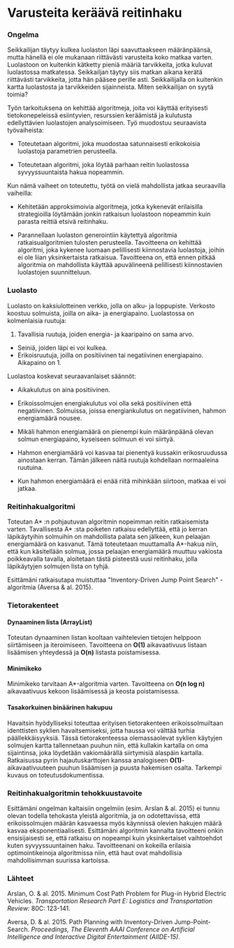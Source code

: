 # Varusteita keräävä reitinhaku

### Ongelma

Seikkailijan täytyy kulkea luolaston läpi saavuttaakseen määränpäänsä, mutta hänellä ei ole mukanaan riittävästi varusteita koko matkaa varten. Luolastoon on kuitenkin kätketty pieniä määriä tarvikkeita, jotka kuluvat luolastossa matkatessa. Seikkailjan täytyy siis matkan aikana kerätä riittävästi tarvikkeita, jotta hän pääsee perille asti. Seikkailijalla on kuitenkin kartta luolastosta ja tarvikkeiden sijainneista. Miten seikkailijan on syytä toimia? 

Työn tarkoituksena on kehittää algoritmeja, joita voi käyttää erityisesti tietokonepeleissä esiintyvien, resurssien keräämistä ja kulutusta edellyttävien luolastojen analysoimiseen. Työ muodostuu seuraavista työvaiheista:

* Toteutetaan algoritmi, joka muodostaa satunnaisesti erikokoisia luolastoja parametrien perusteella.

* Toteutetaan algoritmi, joka löytää parhaan reitin luolastossa syvyyssuuntaista hakua nopeammin. 

Kun nämä vaiheet on toteutettu, työtä on vielä mahdollista jatkaa seuraavilla vaiheilla:

* Kehitetään approksimoivia algoritmeja, jotka kykenevät erilaisilla strategioilla löytämään jonkin ratkaisun luolastoon nopeammin kuin parasta reittiä etsivä reitinhaku. 

* Parannellaan luolaston generointiin käytettyä algoritmia ratkaisualgoritmien tulosten perusteella. Tavoitteena on kehittää algoritmi, joka kykenee luomaan pelillisesti kiinnostavia luolastoja, joihin ei ole liian yksinkertaista ratkaisua. Tavoitteena on, että ennen pitkää algoritmia on mahdollista käyttää apuvälineenä pelillisesti kiinnostavien luolastojen suunnitteluun.


### Luolasto

Luolasto on kaksiulotteinen verkko, jolla on alku- ja loppupiste. Verkosto koostuu solmuista, joilla on aika- ja energiapaino. Luolastossa on kolmenlaisia ruutuja:

1. Tavallisia ruutuja, joiden energia- ja kaaripaino on sama arvo.
* Seiniä, joiden läpi ei voi kulkea.
* Erikoisruutuja, joilla on positiivinen tai negatiivinen energiapaino. Aikapaino on 1. 

Luolastoa koskevat seuraavanlaiset säännöt:

* Aikakulutus on aina positiivinen.

* Erikoissolmujen energiakulutus voi olla sekä positiivinen että negatiivinen. Solmuissa, joissa energiankulutus on negatiivinen, hahmon energiamäärä nousee.

* Mikäli hahmon energiamäärä on pienempi kuin määränpäänä olevan solmun energiapaino, kyseiseen solmuun ei voi siirtyä. 

* Hahmon energiamäärä voi kasvaa tai pienentyä kussakin erikosruudussa ainostaan kerran. Tämän jälkeen näitä ruutuja kohdellaan normaaleina ruutuina.

* Kun hahmon energiamäärä ei enää riitä mihinkään siirtoon, matkaa ei voi jatkaa.


### Reitinhakualgoritmi

Toteutan A* :n pohjautuvan algoritmin nopeimman reitin ratkaisemista varten. Tavallisesta A* :sta poiketen ratkaisu edellyttää, että jo kerran läpikäytyihin solmuihin on mahdollista palata sen jälkeen, kun pelaajan energiamäärä on kasvanut. Tämä toteutetaan muuttamalla A*-hakua niin, että kun käsitellään solmua, jossa pelaajan energiamäärä muuttuu vakiosta poikkeavalla tavalla, aloitetaan tästä pisteestä uusi reitinhaku, jolla läpikäytyjen solmujen lista on tyhjä.

Esittämäni ratkaisutapa muistuttaa "Inventory-Driven Jump Point Search" -algoritmia (Aversa & al. 2015).

### Tietorakenteet

#### Dynaaminen lista (ArrayList)

Toteutan dynaaminen listan kooltaan vaihtelevien tietojen helppoon siirtämiseen ja iteroimiseen. Tavoitteena on **O(1)** aikavaativuus listaan lisäämisen yhteydessä ja **O(n)** listasta poistamisessa.

#### Minimikeko

Minimikeko tarvitaan A*-algoritmia varten. Tavoitteena on **O(n log n)** aikavaativuus kekoon lisäämisessä ja keosta poistamisessa.

#### Tasakorkuinen binäärinen hakupuu

Havaitsin hyödylliseksi toteuttaa erityisen tietorakenteen erikoissolmuiltaan identtisten syklien havaitsemiseksi, jotta haussa voi välttää turhia päällekkäisyyksiä. Tässä tietorakenteessa olemassaolevat syklien käytyjen solmujen kartta tallennetaan puuhun niin, että kullakin kartalla on oma sijaintinsa, joka löydetään vakiomäärällä siirtymisiä alaspäin kartalla. Ratkaisussa pyrin hajautuskarttojen kanssa analogiseen **O(1)**-aikavaativuuteen puuhun lisäämisen ja puusta hakemisen osalta. Tarkempi kuvaus on toteutusdokumentissa.


### Reitinhakualgoritmin tehokkuustavoite

Esittämäni ongelman kaltaisiin ongelmiin (esim. Arslan & al. 2015) ei  tunnu olevan todella tehokasta yleistä algoritmia, ja on odotettavissa, että erikoissolmujen määrän kasvaessa myös käynnissä olevien hakujen määrä kasvaa eksponentiaalisesti. Esittämäni algoritmin kannalta tavoitteeni onkin ensisijaisesti se, että ratkaisu on nopeampi kuin yksinkertaiset vaihtoehdot kuten syvyyssuuntainen haku. Tavoitteenani on kokeilla erilaisia optimointikeinoja algoritmissa niin, että haut ovat mahdollisia mahdollisimman suurissa kartoissa.

### Lähteet

Arslan, O. & al. 2015. Minimum Cost Path Problem for Plug-in Hybrid Electric Vehicles. *Transportation Research Part E: Logistics and Transportation Review:* 80C: 123-141.

Aversa, D. & al. 2015. Path Planning with Inventory-Driven Jump-Point-Search. *Proceedings, The Eleventh AAAI Conference on Artificial Intelligence and Interactive Digital Entertainment (AIIDE-15)*.



